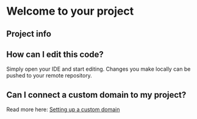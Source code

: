 # Welcome to your project

## Project info

## How can I edit this code?

Simply open your IDE and start editing. Changes you make locally can be pushed to your remote repository.

## Can I connect a custom domain to my project?

Read more here: [Setting up a custom domain](https://docs.example.com/tips-tricks/custom-domain#step-by-step-guide)

